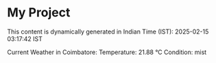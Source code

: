 # My Project

This content is dynamically generated in Indian Time (IST): 2025-02-15 03:17:42 IST


Current Weather in Coimbatore:
Temperature: 21.88 °C
Condition: mist
